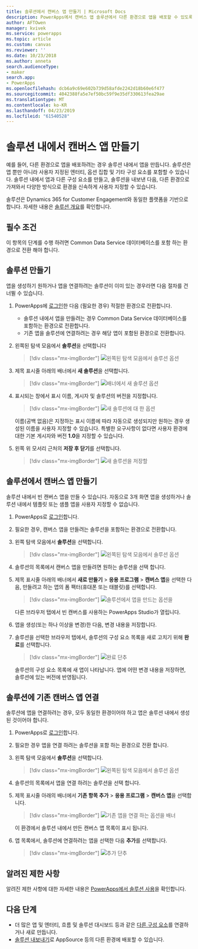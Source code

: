 ```yaml
---
title: 솔루션에서 캔버스 앱 만들기 | Microsoft Docs
description: PowerApps에서 캔버스 앱 솔루션에서 다른 환경으로 앱을 배포할 수 있도록 만들기
author: AFTOwen
manager: kvivek
ms.service: powerapps
ms.topic: article
ms.custom: canvas
ms.reviewer: ''
ms.date: 10/23/2018
ms.author: anneta
search.audienceType:
- maker
search.app:
- PowerApps
ms.openlocfilehash: dcb6a9c69e602b739d58afde2242d18b60e6f477
ms.sourcegitcommit: 4042388fa5e7ef50bc59f9e35df330613fea29ae
ms.translationtype: MT
ms.contentlocale: ko-KR
ms.lasthandoff: 04/23/2019
ms.locfileid: "61540528"
---
```

# <a name="create-a-canvas-app-from-within-a-solution"></a>솔루션 내에서 캔버스 앱 만들기

예를 들어, 다른 환경으로 앱을 배포하려는 경우 솔루션 내에서 앱을 만듭니다. 솔루션은 앱 뿐만 아니라 사용자 지정된 엔터티, 옵션 집합 및 기타 구성 요소를 포함할 수 있습니다. 솔루션 내에서 앱과 다른 구성 요소를 만들고, 솔루션을 내보낸 다음, 다른 환경으로 가져와서 다양한 방식으로 환경을 신속하게 사용자 지정할 수 있습니다.

솔루션은 Dynamics 365 for Customer Engagement와 동일한 플랫폼을 기반으로 합니다. 자세한 내용은 [솔루션 개요](../common-data-service/solutions-overview.md)를 확인합니다.

## <a name="prerequisite"></a>필수 조건

이 항목의 단계를 수행 하려면 Common Data Service 데이터베이스를 포함 하는 환경으로 전환 해야 합니다.

## <a name="create-a-solution"></a>솔루션 만들기

앱을 생성하기 원하거나 앱을 연결하려는 솔루션이 이미 있는 경우라면 다음 절차를 건너뛸 수 있습니다.

1. PowerApps에 [로그인](https://web.powerapps.com?utm_source=padocs&utm_medium=linkinadoc&utm_campaign=referralsfromdoc)한 다음 (필요한 경우) 적절한 환경으로 전환합니다.

    - 솔루션 내에서 앱을 만들려는 경우 Common Data Service 데이터베이스를 포함하는 환경으로 전환합니다.
    - 기존 앱을 솔루션에 연결하려는 경우 해당 앱이 포함된 환경으로 전환합니다.

1. 왼쪽된 탐색 모음에서 **솔루션**을 선택합니다

    > [!div class="mx-imgBorder"]
    > ![왼쪽된 탐색 모음에서 솔루션 옵션](./media/add-app-solution/left-nav.png "왼쪽된 탐색 모음에서 솔루션 옵션")

1. 제목 표시줄 아래의 배너에서 **새 솔루션**을 선택합니다.

    > [!div class="mx-imgBorder"]
    > ![배너에서 새 솔루션 옵션](./media/add-app-solution/banner-new-solution.png "배너에서 새 솔루션 옵션")

1. 표시되는 창에서 표시 이름, 게시자 및 솔루션의 버전을 지정합니다.

    > [!div class="mx-imgBorder"]
    > ![새 솔루션에 대 한 옵션](./media/add-app-solution/configure-new-solution.png "새 솔루션에 대 한 옵션")

    이름(공백 없음)은 지정하는 표시 이름에 따라 자동으로 생성되지만 원하는 경우 생성된 이름을 사용자 지정할 수 있습니다. 특별한 요구사항이 없다면 사용자 환경에 대한 기본 게시자와 버전 **1.0**을 지정할 수 있습니다.

1. 왼쪽 위 모서리 근처의 **저장 후 닫기**를 선택합니다.

    > [!div class="mx-imgBorder"]
    > ![새 솔루션을 저장할](./media/add-app-solution/save-new-solution.png "새 솔루션을 저장 합니다.")

## <a name="create-a-canvas-app-in-a-solution"></a>솔루션에서 캔버스 앱 만들기

솔루션 내에서 빈 캔버스 앱을 만들 수 있습니다. 자동으로 3개 화면 앱을 생성하거나 솔루션 내에서 템플릿 또는 샘플 앱을 사용자 지정할 수 없습니다.

1. PowerApps로 [로그인](https://web.powerapps.com?utm_source=padocs&utm_medium=linkinadoc&utm_campaign=referralsfromdoc)합니다.

1. 필요한 경우, 캔버스 앱을 만들려는 솔루션을 포함하는 환경으로 전환합니다.

1. 왼쪽 탐색 모음에서 **솔루션**을 선택합니다.

    > [!div class="mx-imgBorder"]
    > ![왼쪽된 탐색 모음에서 솔루션 옵션](./media/add-app-solution/left-nav.png "왼쪽된 탐색 모음에서 솔루션 옵션")

1. 솔루션의 목록에서 캔버스 앱을 만들려면 원하는 솔루션을 선택 합니다.

1. 제목 표시줄 아래의 배너에서 **새로 만들기** > **응용 프로그램** > **캔버스 앱**을 선택한 다음, 만들려고 하는 앱의 폼 팩터(휴대폰 또는 태블릿)를 선택합니다.

    > [!div class="mx-imgBorder"]
    > ![솔루션에서 앱을 만드는 옵션을](./media/add-app-solution/new-option.png "솔루션에서 앱을 만드는 옵션")

    다른 브라우저 탭에서 빈 캔버스를 사용하는 PowerApps Studio가 열립니다.

1. 앱을 생성(또는 하나 이상을 변경)한 다음, 변경 내용을 저장합니다.

1. 솔루션을 선택한 브라우저 탭에서, 솔루션의 구성 요소 목록을 새로 고치기 위해 **완료**를 선택합니다.

    > [!div class="mx-imgBorder"]
    > ![완료 단추](./media/add-app-solution/done-button.png "완료 단추")

    솔루션의 구성 요소 목록에 새 앱이 나타납니다. 앱에 어떤 변경 내용을 저장하면, 솔루션에 있는 버전에 반영됩니다.

## <a name="link-an-existing-canvas-app-to-a-solution"></a>솔루션에 기존 캔버스 앱 연결

솔루션에 앱을 연결하려는 경우, 모두 동일한 환경이어야 하고 앱은 솔루션 내에서 생성된 것이어야 합니다.

1. PowerApps로 [로그인](https://web.powerapps.com?utm_source=padocs&utm_medium=linkinadoc&utm_campaign=referralsfromdoc)합니다.

1. 필요한 경우 앱을 연결 하려는 솔루션을 포함 하는 환경으로 전환 합니다.

1. 왼쪽 탐색 모음에서 **솔루션**을 선택합니다.

    > [!div class="mx-imgBorder"]
    > ![왼쪽된 탐색 모음에서 솔루션 옵션](./media/add-app-solution/left-nav.png "왼쪽된 탐색 모음에서 솔루션 옵션")

1. 솔루션의 목록에서 앱을 연결 하려는 솔루션을 선택 합니다.

1. 제목 표시줄 아래의 배너에서 **기존 항목 추가** > **응용 프로그램** > **캔버스 앱**을 선택합니다.

    > [!div class="mx-imgBorder"]
    > ![기존 앱을 연결 하는 옵션을 배너](./media/add-app-solution/add-existing.png "배너 기존 앱을 연결 하는 옵션")

    이 환경에서 솔루션 내에서 만든 캔버스 앱 목록이 표시 됩니다.

1. 앱 목록에서, 솔루션에 연결하려는 앱을 선택한 다음 **추가**를 선택합니다.

    > [!div class="mx-imgBorder"]
    > ![추가 단추](./media/add-app-solution/add-button.png "추가 단추")

## <a name="known-limitations"></a>알려진 제한 사항

알려진 제한 사항에 대한 자세한 내용은 [PowerApps에서 솔루션 사용](../common-data-service/use-solution-explorer.md#known-limitations)을 확인합니다. 

## <a name="next-steps"></a>다음 단계

- 더 많은 앱 및 엔터티, 흐름 및 솔루션 대시보드 등과 같은 [다른 구성 요소](../common-data-service/use-solution-explorer.md)를 연결하거나 새로 만듭니다.
- [솔루션 내보내기](../common-data-service/import-update-export-solutions.md)로 AppSource 등의 다른 환경에 배포할 수 있습니다.
